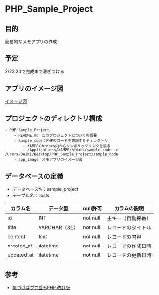 # PHP_Sample_Project

## 目的

簡易的なメモアプリの作成

## 予定

2/23,24で完成まで漕ぎつける

## アプリのイメージ図

[イメージ図](./image/app_image.jpg)

## プロジェクトのディレクトリ構成

```
- PHP_Sample_Project
    - README.md：このプロジェクトについての概要
    - sample_code：PHPのコードを管理するディレクトリ
        - XAMPPのhtdocs内からシンボリックリンクを張る
        - /Applications/XAMPP/htdocs/sample_code -> /Users/DAIKI/Desktop/PHP_Sample_Project/sample_code
    - app_image：メモアプリのイメージ図
```

## データベースの定義

- データベース名：sample_project
- テーブル名：posts

|カラム名|データ型|null許可|カラムの説明|
|---|---|---|---|
|id|INT|not null|主キー（自動採番）|
|title|VARCHAR（31）|not null|レコードのタイトル|
|content|text|not null|レコードの内容|
|created_at|datetime|not null|レコードの作成日時|
|updated_at|datetime|not null|レコードの更新日時|


## 参考

- [気づけばプロ並みPHP 改訂版](https://www.amazon.co.jp/%E6%B0%97%E3%81%A5%E3%81%91%E3%81%B0%E3%83%97%E3%83%AD%E4%B8%A6%E3%81%BFPHP-%E6%94%B9%E8%A8%82%E7%89%88-%E3%82%BC%E3%83%AD%E3%81%8B%E3%82%89%E4%BD%9C%E3%82%8C%E3%82%8B%E4%BA%BA%E3%81%AB%E3%81%AA%E3%82%8B-%E8%B0%B7%E8%97%A4-%E8%B3%A2%E4%B8%80/dp/4865940650)